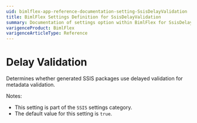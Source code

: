 ```yaml
---
uid: bimlflex-app-reference-documentation-setting-SsisDelayValidation
title: BimlFlex Settings Definition for SsisDelayValidation
summary: Documentation of settings option within BimlFlex for SsisDelayValidation
varigenceProduct: BimlFlex
varigenceArticleType: Reference
---
```


# Delay Validation

Determines whether generated SSIS packages use delayed validation for metadata validation.

Notes:

* This setting is part of the `SSIS` settings category.
* The default value for this setting is `true`.
